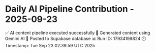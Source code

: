 # Daily AI Pipeline Contribution - 2025-09-23

✅ AI content pipeline executed successfully
🤖 Generated content using Gemini AI
💾 Posted to Supabase database
📊 Run ID: 17934199824
🕐 Timestamp: Tue Sep 23 02:39:59 UTC 2025
